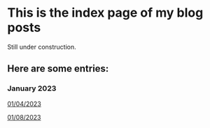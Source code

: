 # This is the index page of my blog posts

Still under construction.

## **Here are some entries:**

### **January 2023**

[01/04/2023](https://www.jaywhangmakes.com/blog/01-04-2023/01-04-2023.html)

[01/08/2023](https://www.jaywhangmakes.com/blog/01-08-2023)
